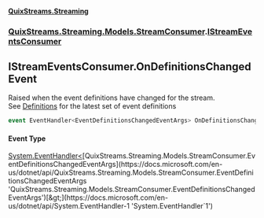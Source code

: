 #### [QuixStreams.Streaming](index.md 'index')
### [QuixStreams.Streaming.Models.StreamConsumer](QuixStreams.Streaming.Models.StreamConsumer.md 'QuixStreams.Streaming.Models.StreamConsumer').[IStreamEventsConsumer](IStreamEventsConsumer.md 'QuixStreams.Streaming.Models.StreamConsumer.IStreamEventsConsumer')

## IStreamEventsConsumer.OnDefinitionsChanged Event

Raised when the event definitions have changed for the stream.  
See [Definitions](StreamEventsConsumer.Definitions.md 'QuixStreams.Streaming.Models.StreamConsumer.StreamEventsConsumer.Definitions') for the latest set of event definitions

```csharp
event EventHandler<EventDefinitionsChangedEventArgs> OnDefinitionsChanged;
```

#### Event Type
[System.EventHandler&lt;](https://docs.microsoft.com/en-us/dotnet/api/System.EventHandler-1 'System.EventHandler`1')[QuixStreams.Streaming.Models.StreamConsumer.EventDefinitionsChangedEventArgs](https://docs.microsoft.com/en-us/dotnet/api/QuixStreams.Streaming.Models.StreamConsumer.EventDefinitionsChangedEventArgs 'QuixStreams.Streaming.Models.StreamConsumer.EventDefinitionsChangedEventArgs')[&gt;](https://docs.microsoft.com/en-us/dotnet/api/System.EventHandler-1 'System.EventHandler`1')